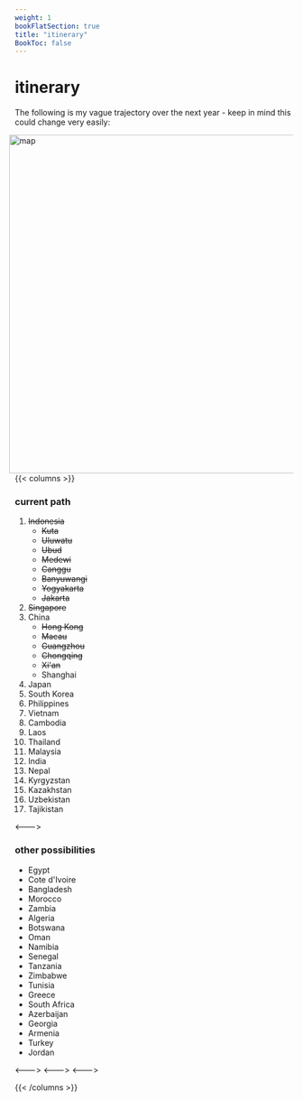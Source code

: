 ```yaml
---
weight: 1
bookFlatSection: true
title: "itinerary"
BookToc: false
---
```

# itinerary

The following is my vague trajectory over the next year - keep in mind this could change very easily:

<img src="/images/map.png" width="600" alt="map" style="float:right; margin-right:10px;" />

{{< columns >}}
### current path

1. ~~Indonesia~~
    * ~~Kuta~~
    * ~~Uluwatu~~
    * ~~Ubud~~
    * ~~Medewi~~
    * ~~Canggu~~
    * ~~Banyuwangi~~
    * ~~Yogyakarta~~
    * ~~Jakarta~~
2. ~~Singapore~~
3. China
    * ~~Hong Kong~~
    * ~~Macau~~
    * ~~Guangzhou~~
    * ~~Chongqing~~
    * ~~Xi'an~~
    * Shanghai
4. Japan
5. South Korea
6. Philippines
7. Vietnam
8. Cambodia
9. Laos
10. Thailand
11. Malaysia
12. India
13. Nepal
14. Kyrgyzstan
15. Kazakhstan
16. Uzbekistan
17. Tajikistan

<--->

### other possibilities

- Egypt
- Cote d'Ivoire
- Bangladesh
- Morocco
- Zambia
- Algeria
- Botswana
- Oman
- Namibia
- Senegal
- Tanzania
- Zimbabwe
- Tunisia
- Greece
- South Africa
- Azerbaijan
- Georgia
- Armenia
- Turkey
- Jordan

<--->
<--->
<--->

{{< /columns >}}
